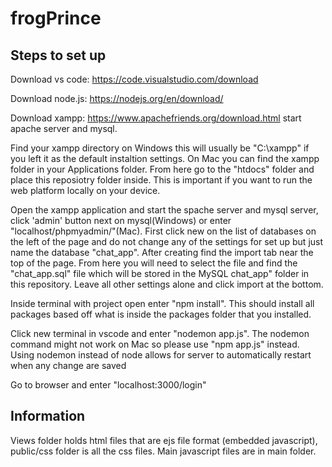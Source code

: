 # frogPrince

## Steps to set up

Download vs code: https://code.visualstudio.com/download 

Download node.js: https://nodejs.org/en/download/

Download xampp: https://www.apachefriends.org/download.html
start apache server and mysql.

Find your xampp directory on Windows this will usually be "C:\xampp" if you left it as the default instaltion settings. On Mac you can find the xampp folder in your Applications folder. From here go to the "htdocs" folder and place this reposiotry folder inside. This is important if you want to run the web platform locally on your device. 

Open the xampp application and start the spache server and mysql server, click 'admin' button next on mysql(Windows) or enter "localhost/phpmyadmin/"(Mac). First click new on the list of databases on the left of the page and do not change any of the settings for set up but just name the database "chat_app". 
After creating find the import tab near the top of the page. From here you will need to select the file and find the "chat_app.sql" file which will be stored in the MySQL chat_app" folder in this repository. Leave all other settings alone and click import at the bottom.

Inside terminal with project open enter "npm install". This should install all packages based off what is inside the packages folder that you installed.

Click new terminal in vscode and enter "nodemon app.js". The nodemon command might not work on Mac so please use "npm app.js" instead. Using nodemon instead of node allows for server to automatically restart when any change are saved

Go to browser and enter "localhost:3000/login"

## Information

Views folder holds html files that are ejs file format (embedded javascript), public/css folder is all the css files. Main javascript files are in main folder.
